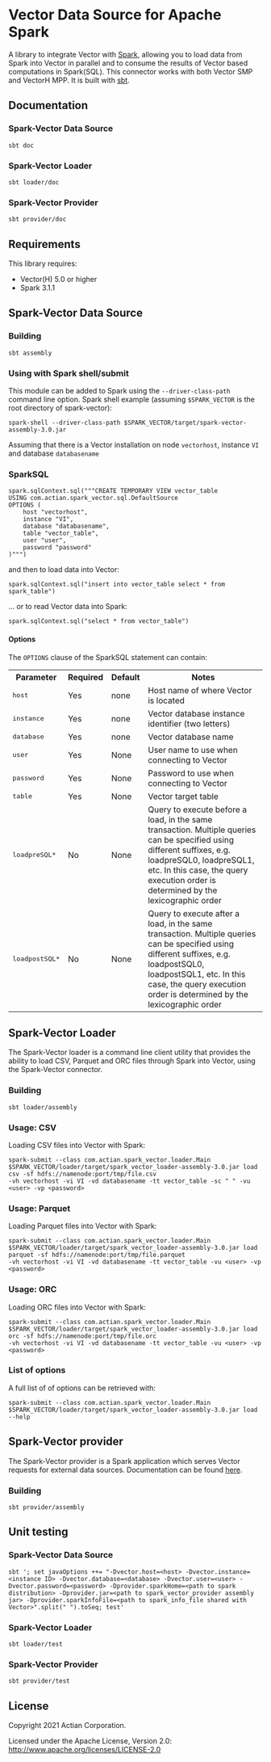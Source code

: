 
# Vector Data Source for Apache Spark

A library to integrate Vector with [Spark](https://spark.apache.org/), allowing you to load data from Spark into Vector in parallel and to consume the results of Vector based computations in Spark(SQL).
This connector works with both Vector SMP and VectorH MPP. It is built with [sbt](http://www.scala-sbt.org/).

## Documentation
### Spark-Vector Data Source

    sbt doc
### Spark-Vector Loader

    sbt loader/doc
### Spark-Vector Provider

    sbt provider/doc

## Requirements

This library requires:
* Vector(H) 5.0 or higher
* Spark 3.1.1

## Spark-Vector Data Source
### Building

    sbt assembly

### Using with Spark shell/submit
This module can be added to Spark using the `--driver-class-path` command line option. Spark shell example (assuming `$SPARK_VECTOR` is the root directory of spark-vector):

    spark-shell --driver-class-path $SPARK_VECTOR/target/spark-vector-assembly-3.0.jar

Assuming that there is a Vector installation on node `vectorhost`, instance `VI` and database `databasename`

### SparkSQL

```
spark.sqlContext.sql("""CREATE TEMPORARY VIEW vector_table
USING com.actian.spark_vector.sql.DefaultSource
OPTIONS (
    host "vectorhost",
    instance "VI",
    database "databasename",
    table "vector_table",
    user "user",
    password "password"
)""")
```

and then to load data into Vector:

    spark.sqlContext.sql("insert into vector_table select * from spark_table")

... or to read Vector data into Spark:

    spark.sqlContext.sql("select * from vector_table")

#### Options
The `OPTIONS` clause of the SparkSQL statement can contain:
<table cellpadding="3" cellspacing="3">
 <tr>
    <th>Parameter</th>
    <th>Required</th>
    <th>Default</th>
    <th>Notes</th>
 </tr>
 <tr>
    <td><tt>host</tt></td>
    <td>Yes</td>
    <td>none</td>
    <td>Host name of where Vector is located</td>
 </tr>
 <tr>
    <td><tt>instance</tt></td>
    <td>Yes</td>
    <td>none</td>
    <td>Vector database instance identifier (two letters)</td>
 </tr>
 <tr>
    <td><tt>database</tt></td>
    <td>Yes</td>
    <td>none</td>
    <td>Vector database name</td>
 </tr>
 <tr>
    <td><tt>user</tt></td>
    <td>Yes</td>
    <td>None</td>
   <td>User name to use when connecting to Vector</td>
 </tr>
 <tr>
    <td><tt>password</tt></td>
    <td>Yes</td>
    <td>None</td>
    <td>Password to use when connecting to Vector</td>
 </tr>
 <tr>
    <td><tt>table</tt></td>
    <td>Yes</td>
    <td>None</td>
    <td>Vector target table</td>
 </tr>
 <tr>
    <td><tt>loadpreSQL*</tt></td>
    <td>No</td>
    <td>None</td>
    <td>Query to execute before a load, in the same transaction. Multiple queries can be specified using different suffixes, e.g.  loadpreSQL0, loadpreSQL1, etc. In this case, the query execution order is determined by the lexicographic order
    </td>
 </tr>
 <tr>
    <td><tt>loadpostSQL*</tt></td>
    <td>No</td>
    <td>None</td>
    <td>Query to execute after a load, in the same transaction. Multiple queries can be specified using different suffixes, e.g.  loadpostSQL0, loadpostSQL1, etc. In this case, the query execution order is determined by the lexicographic order
    </td>
 </tr>
</table>

## Spark-Vector Loader

The Spark-Vector loader is a command line client utility that provides the ability to load CSV, Parquet and ORC files through Spark into Vector, using the Spark-Vector connector.

### Building

    sbt loader/assembly
### Usage: CSV

Loading CSV files into Vector with Spark:

```
spark-submit --class com.actian.spark_vector.loader.Main $SPARK_VECTOR/loader/target/spark_vector_loader-assembly-3.0.jar load csv -sf hdfs://namenode:port/tmp/file.csv
-vh vectorhost -vi VI -vd databasename -tt vector_table -sc " " -vu <user> -vp <password>
```

### Usage: Parquet

Loading Parquet files into Vector with Spark:

```
spark-submit --class com.actian.spark_vector.loader.Main $SPARK_VECTOR/loader/target/spark_vector_loader-assembly-3.0.jar load parquet -sf hdfs://namenode:port/tmp/file.parquet
-vh vectorhost -vi VI -vd databasename -tt vector_table -vu <user> -vp <password>
```

### Usage: ORC

Loading ORC files into Vector with Spark:

```
spark-submit --class com.actian.spark_vector.loader.Main $SPARK_VECTOR/loader/target/spark_vector_loader-assembly-3.0.jar load orc -sf hdfs://namenode:port/tmp/file.orc
-vh vectorhost -vi VI -vd databasename -tt vector_table -vu <user> -vp <password>
```

### List of options

A full list of of options can be retrieved with:

```
spark-submit --class com.actian.spark_vector.loader.Main $SPARK_VECTOR/loader/target/spark_vector_loader-assembly-3.0.jar load --help
```

## Spark-Vector provider

The Spark-Vector provider is a Spark application which serves Vector requests for external data sources. Documentation can be found [here](https://docs.actian.com/vector/6.0/index.html#page/User%2F14._Using_External_Tables.htm%23ww418048).

### Building

    sbt provider/assembly

## Unit testing
### Spark-Vector Data Source

    sbt '; set javaOptions ++= "-Dvector.host=<host> -Dvector.instance=<instance ID> -Dvector.database=<database> -Dvector.user=<user> -Dvector.password=<password> -Dprovider.sparkHome=<path to spark distribution> -Dprovider.jar=<path to spark_vector_provider assembly jar> -Dprovider.sparkInfoFile=<path to spark_info_file shared with Vector>".split(" ").toSeq; test'

### Spark-Vector Loader

    sbt loader/test

### Spark-Vector Provider

    sbt provider/test
## License

Copyright 2021 Actian Corporation.

Licensed under the Apache License, Version 2.0: http://www.apache.org/licenses/LICENSE-2.0

